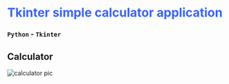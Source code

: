 # <span style="color:#3864ff">Tkinter simple calculator application</span>

### `Python` - `Tkinter`

## Calculator

![calculator pic](./Screenshot_1.png)
